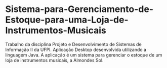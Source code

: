 # Sistema-para-Gerenciamento-de-Estoque-para-uma-Loja-de-Instrumentos-Musicais

Trabalho da disciplina Projeto e Desenvolvimento de Sistemas de Informação II da UFPI.
Aplicação Desktop desenvolvida utilizando a linguagem Java.
A aplicação é um sistema para gerenciar o estoque de um loja de instrumentos musicais, a Almondes Sol.
